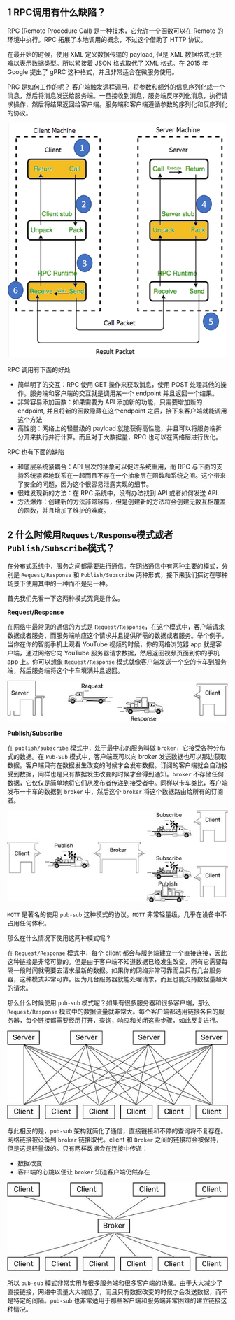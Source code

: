 ## 1 RPC调用有什么缺陷？

RPC (Remote Procedure Call) 是一种技术，它允许一个函数可以在 Remote 的环境中执行。RPC 拓展了本地调用的概念，不过这个借助了 HTTP 协议。

在最开始的时候，使用 XML 定义数据传输的 payload, 但是 XML 数据格式比较难以表示数据类型。所以紧接着 JSON 格式取代了 XML 格式。在 2015 年 Google 提出了 gPRC 这种格式，并且非常适合在微服务使用。

PRC 是如何工作的呢？
客户端触发远程调用，将参数和额外的信息序列化成一个消息，然后将消息发送给服务端。一旦接收到消息，服务端反序列化消息，执行请求操作，然后将结果返回给客户端。服务端和客户端遵循参数的序列化和反序列化的协议。

![](./images/rpc.png)

RPC 调用有下面的好处

- 简单明了的交互：RPC 使用 GET 操作来获取消息，使用 POST 处理其他的操作。服务端和客户端的交互就是调用某一个 endpoint 并且返回一个结果。
- 非常容易添加函数：如果需要为 API 添加新的功能，只需要增加新的 endpoint, 并且将新的函数隐藏在这个endpoint 之后，接下来客户端就能调用这个方法
- 高性能：网络上的轻量级的 payload 就能获得高性能，并且可以将服务端拆分开来执行并行计算。而且对于大数据量，RPC 也可以在网络层进行优化。

RPC 也有下面的缺陷

- 和底层系统紧耦合：API 层次的抽象可以促进系统重用，而 RPC 与下面的支持系统紧紧地联系在一起而且不存在一个抽象层在函数和系统之间。这个带来了安全的问题，因为这个很容易泄露实现的细节。
- 很难发现新的方法：在 RPC 系统中，没有办法找到 API 或者如何发送 API.
- 方法爆炸：创建新的方法非常容易，但是创建新的方法将会创建无数互相覆盖的函数，并且增加了维护的难度。


## 2 什么时候用`Request/Response`模式或者`Publish/Subscribe`模式？

在分布式系统中，服务之间都需要进行通信。在网络通信中有两种主要的模式，分别是 `Request/Response` 和 `Publish/Subscribe` 两种形式，接下来我们探讨在哪种场景下使用其中的一种而不是另一种。

首先我们先看一下这两种模式究竟是什么。

**Request/Response**

在网络中最常见的通信的方式是 `Request/Response`，在这个模式中，客户端请求数据或者服务，而服务端响应这个请求并且提供所需的数据或者服务。举个例子，当你在你的智能手机上观看 YouTube 视频的时候，你的网络浏览器 app 就是客户端，通过网络它向 YouTube 服务器请求数据，然后返回视频页面到你的手机 app 上。你可以想象 `Request/Response` 模式就像客户端发送一个空的卡车到服务端，然后服务端将这个卡车填满并且返回。

![](./images/clientServer.jpg)

**Publish/Subscribe**

在 `publish/subscribe` 模式中，处于最中心的服务叫做 `broker`，它接受各种分布式的数据。在 `Pub-Sub` 模式中，客户端既可以向 broker 发送数据也可以那边获取数据。客户端只有在数据发生改变的时候才会发布数据。订阅的客户端就会自动接受到数据，同样也是只有数据发生改变的时候才会得到通知。`broker` 不存储任何数据，它仅仅是简单地将它们从发布者传递到接受者中。同样以卡车类比，客户端发布一卡车的数据到 `broker` 中，然后这个 `broker` 将这个数据路由给所有的订阅者。

![](./images/clientsBroker.jpg)

`MQTT` 是著名的使用 `pub-sub` 这种模式的协议。`MQTT` 非常轻量级，几乎在设备中不占用任何体积。

那么在什么情况下使用这两种模式呢？

在 `Request/Response` 模式中，每个 client 都会与服务端建立一个直接连接，因此这种链接是非常可靠的。但是由于客户端不知道数据已经发生改变，所有它需要每隔一段时间就需要去请求最新的数据。如果你的网络非常可靠而且只有几台服务器，这种模式非常可靠。因为几台服务器就能处理请求，而且也能支持数据量超大的请求。

那么什么时候使用 `pub-sub` 模式呢？如果有很多服务器和很多客户端，那么 `Request/Response` 模式中的数据流量就非常大。每个客户端都选用链接各自的服务器，每个链接都需要经历打开，查询，响应和关闭这些步骤，如此反复进行。

![](./images/clientServerModel.jpg)

与此相反的是，`pub-sub` 架构就简化了通信，直接链接和不停的查询将不复存在。网络链接被设备到 `broker` 链接取代。client 和 `Broker` 之间的链接将会被保持，但是这是轻量级的。只有两样数据会在连接中传递：

- 数据改变
- 客户端的心跳以便让 `broker` 知道客户端仍然存在

![](./images/clientsBrokerModel.jpg)

所以 `pub-sub` 模式非常实用与很多服务端和很多客户端的场景。由于大大减少了直接链接，网络中流量大大减低了，而且只有数据改变的时候才会发送数据，而不是特定的间隔。`pub-sub` 也非常适用于那些客户端和服务端非常困难的建立链接这种情况。